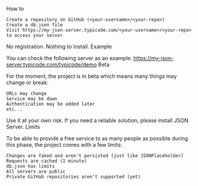 How to

    Create a repository on GitHub (<your-username>/<your-repo>)
    Create a db.json file
    Visit https://my-json-server.typicode.com/<your-username>/<your-repo> to access your server

No registration. Nothing to install.
Example

You can check the following server as an example:
https://my-json-server.typicode.com/typicode/demo
Beta

For the moment, the project is in beta which means many things may change or break:

    URLs may change
    Service may be down
    Authentication may be added later
    etc...

Use it at your own risk. If you need a reliable solution, please install JSON Server.
Limits

To be able to provide a free service to as many people as possible during this phase, the project comes with a few limits:

    Changes are faked and aren't persisted (just like JSONPlaceholder)
    Requests are cached (1 minute)
    db.json has limits
    All servers are public
    Private GitHub repositories aren't supported (yet)
